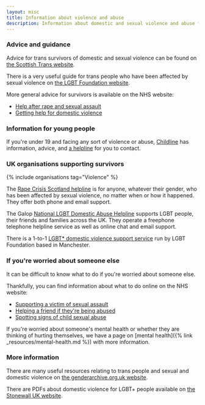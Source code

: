 ```yaml
---
layout: misc
title: Information about violence and abuse
description: Information about domestic and sexual violence and abuse for trans, nonbinary, and gender non-conforming people in the UK
---
```


### Advice and guidance

Advice for trans survivors of domestic and sexual violence can be found on [the Scottish Trans website](https://www.scottishtrans.org/trans-rights/practice/sexual-violence-abuse/).

There is a very useful guide for trans people who have been affected by sexual violence on [the LGBT Foundation website](https://s3-eu-west-1.amazonaws.com/lgbt-website-media/Files/14134885-0494-4588-9a36-0de65a71e099/Trans%2520Guide%2520Sexual%2520Violence.pdf).

More general advice for survivors is available on the NHS website:

- [Help after rape and sexual assault](https://www.nhs.uk/live-well/sexual-health/help-after-rape-and-sexual-assault/)
- [Getting help for domestic violence](https://www.nhs.uk/live-well/healthy-body/getting-help-for-domestic-violence/)

### Information for young people

If you're under 19 and facing any sort of violence or abuse, [Childline](https://www.childline.org.uk) has information, advice, and [a helpline](https://www.childline.org.uk/get-support/contacting-childline/) for you to contact.

### UK organisations supporting survivors

{% include organisations tag="Violence" %}

The [Rape Crisis Scotland helpline](https://www.rapecrisisscotland.org.uk/help-helpline/) is for anyone, whatever their gender, who has been affected by sexual violence, no matter when or how it happened. They offer both phone and email support.

The Galop [National LGBT Domestic Abuse Helpline](http://www.galop.org.uk/domesticabuse/) supports LGBT people, their friends and families across the UK. They operate a freephone telephone helpline service as well as online chat and email support.

There is a 1-to-1 [LGBT* domestic violence support service](https://lgbt.foundation/domesticabuse) run by LGBT Foundation based in Manchester.

### If you're worried about someone else

It can be difficult to know what to do if you're worried about someone else.

Thankfully, you can find information about what to do online on the NHS website:

- [Supporting a victim of sexual assault](https://www.nhs.uk/live-well/sexual-health/help-after-rape-and-sexual-assault/#supporting-a-victim-of-sexual-assault)
- [Helping a friend if they're being abused](https://www.nhs.uk/live-well/healthy-body/getting-help-for-domestic-violence/#helping-a-friend-if-theyre-being-abused)
- [Spotting signs of child sexual abuse](https://www.nhs.uk/live-well/healthy-body/spotting-signs-of-child-sexual-abuse/)

If you're worried about someone's mental health or whether they are thinking of hurting themselves, we have a page on [mental health]({% link _resources/mental-health.md %}) with more information.

### More information

There are many useful resources relating to trans people and sexual and domestic violence on [the genderarchive.org.uk website](https://genderarchive.org.uk/tag/violence/).

There are PDFs about domestic violence for LGBT+ people available on [the Stonewall UK website](https://www.stonewall.org.uk/help-advice/criminal-law/domestic-violence).
